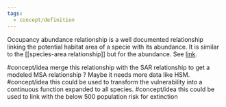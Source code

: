```yaml
---
tags:
  - concept/definition
---
```

Occupancy abundance relationship is a well documented relationship linking the potential habitat area of a specie with its abundance.
It is similar to the [[species-area relationship]] but for the abundance.
See [link](https://en.wikipedia.org/wiki/Occupancy%E2%80%93abundance_relationship).

#concept/idea merge this relationship with the SAR relationship to get a modeled MSA relationship ? Maybe it needs more data like HSM.
#concept/idea this could be used to transform the vulnerability into a continuous function expanded to all species.
#concept/idea this could be used to link with the below 500 population risk for extinction
